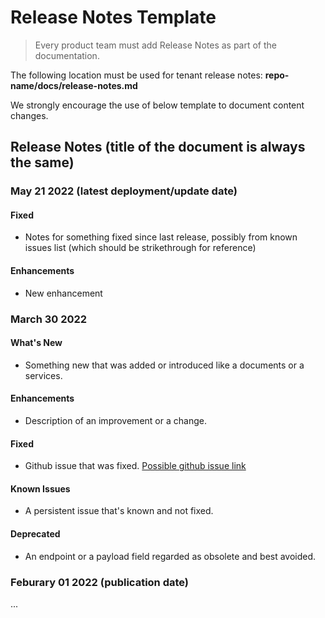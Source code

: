 # Release Notes Template

<!-- theme: success -->
> Every product team must add Release Notes as part of the documentation.

The following location must be used for tenant release notes: **repo-name/docs/release-notes.md**

We strongly encourage the use of below template to document content changes.
  
## Release Notes (title of the document is always the same)

### May 21 2022 (latest deployment/update date)

#### Fixed
- Notes for something fixed since last release, possibly from known issues list (which should be strikethrough for reference)

#### Enhancements
- New enhancement

### March 30 2022

#### What's New
- Something new that was added or introduced like a documents or a services.

#### Enhancements
- Description of an improvement or a change.

#### Fixed
- Github issue that was fixed. [Possible github issue link ](https://github.com/Fiserv/Support/issues)

#### Known Issues
- A persistent issue that's known and not fixed.

#### Deprecated
- An endpoint or a payload field regarded as obsolete and best avoided.

### Feburary 01 2022 (publication date)
  ...
